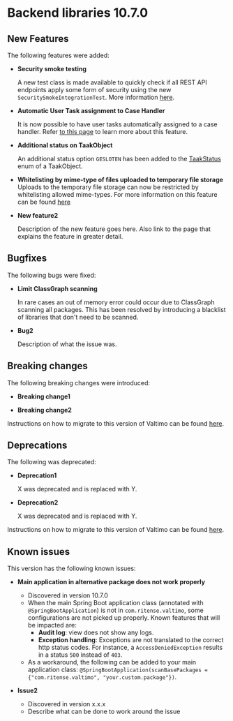 # Backend libraries 10.7.0

## New Features

The following features were added:

* **Security smoke testing**

  A new test class is made available to quickly check if all REST API endpoints apply some form of security using the
  new `SecuritySmokeIntegrationTest`. More information [here](/extending-valtimo/test-utils-common/security-testing.md).

* **Automatic User Task assignment to Case Handler**

  It is now possible to have user tasks automatically assigned to a case handler.
  Refer [to this page](/using-valtimo/document/automatic-task-assignment.md) to learn more about this feature.

* **Additional status on TaakObject**

  An additional status option `GESLOTEN` has been added to the 
  [TaakStatus](https://github.com/valtimo-platform/valtimo-backend-libraries/blob/main/zgw/portaaltaak/src/main/kotlin/com/ritense/portaaltaak/TaakObject.kt#L49)
  enum of a TaakObject.

* **Whitelisting by mime-type of files uploaded to temporary file storage**
  Uploads to the temporary file storage can now be restricted by whitelisting allowed mime-types.
  For more information on this feature can be found [here](/using-valtimo/upload/temporary-file-storage.md#whitelisting-file-types-for-uploads)

* **New feature2**

  Description of the new feature goes here.
  Also link to the page that explains the feature in greater detail.

## Bugfixes

The following bugs were fixed:

* **Limit ClassGraph scanning**

  In rare cases an out of memory error could occur due to ClassGraph scanning all packages. This has been resolved by
  introducing a blacklist of libraries that don't need to be scanned.

* **Bug2**

  Description of what the issue was.

## Breaking changes

The following breaking changes were introduced:

* **Breaking change1**

* **Breaking change2**

Instructions on how to migrate to this version of Valtimo can be found [here](migration.md).

## Deprecations

The following was deprecated:

* **Deprecation1**

  X was deprecated and is replaced with Y.

* **Deprecation2**

  X was deprecated and is replaced with Y.

Instructions on how to migrate to this version of Valtimo can be found [here](migration.md).

## Known issues

This version has the following known issues:

* **Main application in alternative package does not work properly**
  * Discovered in version 10.7.0
  * When the main Spring Boot application class (annotated with `@SpringBootApplication`) is not
    in `com.ritense.valtimo`, some configurations are not picked up properly. Known features that will be impacted are:
    * **Audit log**: view does not show any logs.
    * **Exception handling**: Exceptions are not translated to the correct http status codes. For instance,
      a `AccessDeniedException` results in a status `500` instead of `403`.
  * As a workaround, the following can be added to your main application
    class: `@SpringBootApplication(scanBasePackages = {"com.ritense.valtimo", "your.custom.package"})`.

* **Issue2**
    * Discovered in version x.x.x
    * Describe what can be done to work around the issue
